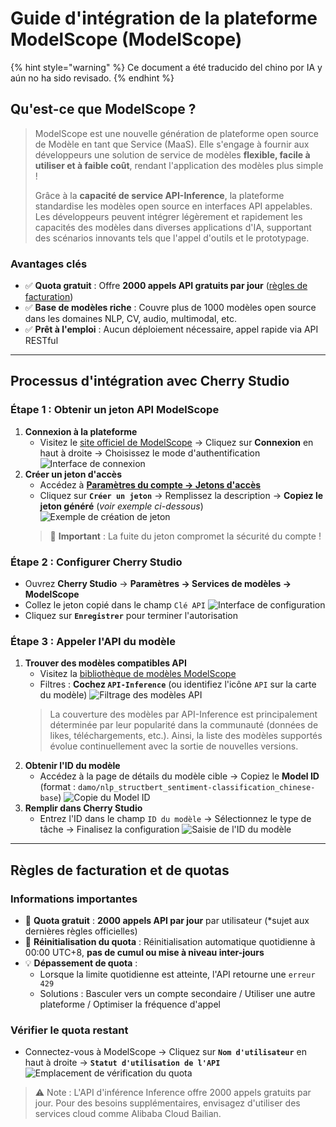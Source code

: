 # Guide d'intégration de la plateforme ModelScope (ModelScope)


{% hint style="warning" %}
Ce document a été traducido del chino por IA y aún no ha sido revisado.
{% endhint %}




## Qu'est-ce que ModelScope ?
> ModelScope est une nouvelle génération de plateforme open source de Modèle en tant que Service (MaaS). Elle s'engage à fournir aux développeurs une solution de service de modèles **flexible, facile à utiliser et à faible coût**, rendant l'application des modèles plus simple !
>
> Grâce à la **capacité de service API-Inference**, la plateforme standardise les modèles open source en interfaces API appelables. Les développeurs peuvent intégrer légèrement et rapidement les capacités des modèles dans diverses applications d'IA, supportant des scénarios innovants tels que l'appel d'outils et le prototypage.

### Avantages clés
- ✅ **Quota gratuit** : Offre **2000 appels API gratuits par jour** ([règles de facturation](##règles-de-facturation-et-de-quotas))
- ✅ **Base de modèles riche** : Couvre plus de 1000 modèles open source dans les domaines NLP, CV, audio, multimodal, etc.
- ✅ **Prêt à l'emploi** : Aucun déploiement nécessaire, appel rapide via API RESTful

---

## Processus d'intégration avec Cherry Studio
### Étape 1 : Obtenir un jeton API ModelScope
1. **Connexion à la plateforme**
   - Visitez le [site officiel de ModelScope](https://modelscope.cn) → Cliquez sur **Connexion** en haut à droite → Choisissez le mode d'authentification
   ![Interface de connexion](../../.gitbook/assets/ModelScope/image.png)
2. **Créer un jeton d'accès**
   - Accédez à **[Paramètres du compte → Jetons d'accès](https://modelscope.cn/my/myaccesstoken)**
   - Cliquez sur **`Créer un jeton`** → Remplissez la description → **Copiez le jeton généré** (*voir exemple ci-dessous*)
   ![Exemple de création de jeton](../../.gitbook/assets/ModelScope/image-7.png)
   > 🔑 **Important** : La fuite du jeton compromet la sécurité du compte !

### Étape 2 : Configurer Cherry Studio
- Ouvrez **Cherry Studio** → **Paramètres → Services de modèles → ModelScope**
- Collez le jeton copié dans le champ `Clé API`
  ![Interface de configuration](../../.gitbook/assets/ModelScope/image-2.png)
- Cliquez sur **`Enregistrer`** pour terminer l'autorisation

### Étape 3 : Appeler l'API du modèle
1. **Trouver des modèles compatibles API**
   - Visitez la [bibliothèque de modèles ModelScope](https://modelscope.cn/models)
   - Filtres : **Cochez `API-Inference`** (ou identifiez l'icône `API` sur la carte du modèle)
   ![Filtrage des modèles API](../../.gitbook/assets/ModelScope/image-3.png)
   > La couverture des modèles par API-Inference est principalement déterminée par leur popularité dans la communauté (données de likes, téléchargements, etc.). Ainsi, la liste des modèles supportés évolue continuellement avec la sortie de nouvelles versions.
2. **Obtenir l'ID du modèle**
   - Accédez à la page de détails du modèle cible → Copiez le **Model ID** (format : `damo/nlp_structbert_sentiment-classification_chinese-base`)
   ![Copie du Model ID](../../.gitbook/assets/ModelScope/image-5.png)
3. **Remplir dans Cherry Studio**
   - Entrez l'ID dans le champ `ID du modèle` → Sélectionnez le type de tâche → Finalisez la configuration
   ![Saisie de l'ID du modèle](../../.gitbook/assets/ModelScope/image-6.png)

---

## Règles de facturation et de quotas
### Informations importantes
- 🎫 **Quota gratuit** : **2000 appels API par jour** par utilisateur (*sujet aux dernières règles officielles)
- 🔁 **Réinitialisation du quota** : Réinitialisation automatique quotidienne à 00:00 UTC+8, **pas de cumul ou mise à niveau inter-jours**
- 💡 **Dépassement de quota** :
  - Lorsque la limite quotidienne est atteinte, l'API retourne une `erreur 429`
  - Solutions : Basculer vers un compte secondaire / Utiliser une autre plateforme / Optimiser la fréquence d'appel

### Vérifier le quota restant
- Connectez-vous à ModelScope → Cliquez sur **`Nom d'utilisateur`** en haut à droite → **`Statut d'utilisation de l'API`**
  ![Emplacement de vérification du quota](../../.gitbook/assets/ModelScope/image-8.png)

> ⚠️ Note : L'API d'inférence Inference offre 2000 appels gratuits par jour. Pour des besoins supplémentaires, envisagez d'utiliser des services cloud comme Alibaba Cloud Bailian.
